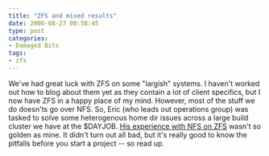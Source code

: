 ```yaml
---
title: "ZFS and mixed results"
date: 2006-08-27 00:58:45
type: post
categories:
- Damaged Bits
tags:
- zfs
---
```


We've had great luck with ZFS on some "largish" systems.  I haven't worked out how to blog about them yet as they contain a lot of client specifics, but I now have ZFS in a happy place of my mind.  However, most of the stuff we do doesn'ts go over NFS.  So, Eric (who leads out operations group) was tasked to solve some heterogenous home dir issues across a large build cluster we have at the $DAYJOB.  <a href="http://www.nanobyte.org/blog/index.php?/archives/7-Economical-Shared-Home-Directories-with-Solaris-and-ZFS.html">His experience with NFS on ZFS</a> wasn't so golden as mine.  It didn't turn out all bad, but it's really good to know the pitfalls before you start a project -- so read up.
